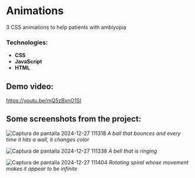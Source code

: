 # Animations
3 CSS animations to help patients with amblyopia

### Technologies:
- **CSS**
- **JavaScript**
- **HTML**

## Demo video:
https://youtu.be/mQ5zBxnO1SI

## Some screenshots from the project:

![Captura de pantalla 2024-12-27 111318](https://github.com/user-attachments/assets/9b1c6bc3-4ed0-4a68-9d93-93af5ea13ade) 
*A ball that bounces and every time it hits a wall, it changes color*

![Captura de pantalla 2024-12-27 111338](https://github.com/user-attachments/assets/88f21661-d5f0-4c83-a508-180d032fc453) 
*A bell that is ringing*

![Captura de pantalla 2024-12-27 111404](https://github.com/user-attachments/assets/1f93f0d0-b39a-4fd8-93e1-3d81709fe1de) 
*Rotating spiral whose movement makes it appear to be infinite*
